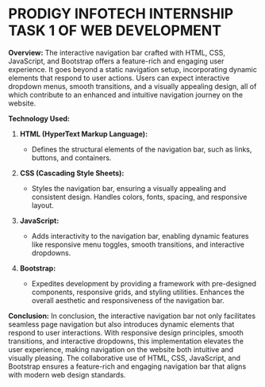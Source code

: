 # PRODIGY INFOTECH INTERNSHIP TASK 1 OF WEB DEVELOPMENT
**Overview:**
The interactive navigation bar crafted with HTML, CSS, JavaScript, and Bootstrap offers a feature-rich and engaging user experience. It goes beyond a static navigation setup, incorporating dynamic elements that respond to user actions. Users can expect interactive dropdown menus, smooth transitions, and a visually appealing design, all of which contribute to an enhanced and intuitive navigation journey on the website.

**Technology Used:**

1. **HTML (HyperText Markup Language):**
   - Defines the structural elements of the navigation bar, such as links, buttons, and containers.

2. **CSS (Cascading Style Sheets):**
   - Styles the navigation bar, ensuring a visually appealing and consistent design. Handles colors, fonts, spacing, and responsive layout.

3. **JavaScript:**
   - Adds interactivity to the navigation bar, enabling dynamic features like responsive menu toggles, smooth transitions, and interactive dropdowns.

4. **Bootstrap:**
   - Expedites development by providing a framework with pre-designed components, responsive grids, and styling utilities. Enhances the overall aesthetic and responsiveness of the navigation bar.

**Conclusion:**
In conclusion, the interactive navigation bar not only facilitates seamless page navigation but also introduces dynamic elements that respond to user interactions. With responsive design principles, smooth transitions, and interactive dropdowns, this implementation elevates the user experience, making navigation on the website both intuitive and visually pleasing. The collaborative use of HTML, CSS, JavaScript, and Bootstrap ensures a feature-rich and engaging navigation bar that aligns with modern web design standards.

